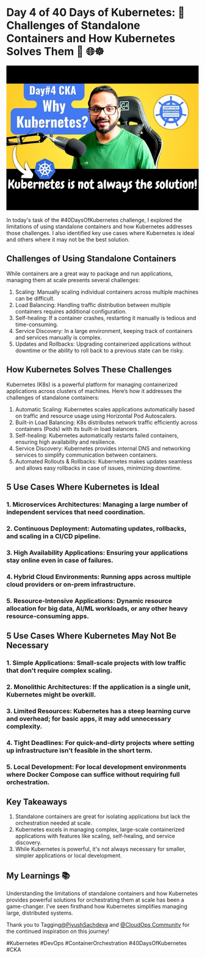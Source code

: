 # Day 4 of 40 Days of Kubernetes: 🚀 Challenges of Standalone Containers and How Kubernetes Solves Them 🚀 🌐☸️

<img src='./assets/4.png'>


In today's task of the #40DaysOfKubernetes challenge, I explored the limitations of using standalone containers and how Kubernetes addresses those challenges. I also identified key use cases where Kubernetes is ideal and others where it may not be the best solution.

## Challenges of Using Standalone Containers

While containers are a great way to package and run applications, managing them at scale presents several challenges:

1. Scaling: Manually scaling individual containers across multiple machines can be difficult.
2. Load Balancing: Handling traffic distribution between multiple containers requires additional configuration.
3. Self-healing: If a container crashes, restarting it manually is tedious and time-consuming.
4. Service Discovery: In a large environment, keeping track of containers and services manually is complex.
5. Updates and Rollbacks: Upgrading containerized applications without downtime or the ability to roll back to a previous state can be risky.

## How Kubernetes Solves These Challenges

Kubernetes (K8s) is a powerful platform for managing containerized applications across clusters of machines. Here’s how it addresses the challenges of standalone containers:

1. Automatic Scaling: Kubernetes scales applications automatically based on traffic and resource usage using Horizontal Pod Autoscalers.
2. Built-in Load Balancing: K8s distributes network traffic efficiently across containers (Pods) with its built-in load balancers.
3. Self-healing: Kubernetes automatically restarts failed containers, ensuring high availability and resilience.
4. Service Discovery: Kubernetes provides internal DNS and networking services to simplify communication between containers.
5. Automated Rollouts & Rollbacks: Kubernetes makes updates seamless and allows easy rollbacks in case of issues, minimizing downtime.

## 5 Use Cases Where Kubernetes is Ideal

### 1. Microservices Architectures: Managing a large number of independent services that need coordination.
### 2. Continuous Deployment: Automating updates, rollbacks, and scaling in a CI/CD pipeline.
### 3. High Availability Applications: Ensuring your applications stay online even in case of failures.
### 4. Hybrid Cloud Environments: Running apps across multiple cloud providers or on-prem infrastructure.
### 5. Resource-Intensive Applications: Dynamic resource allocation for big data, AI/ML workloads, or any other heavy resource-consuming apps.

## 5 Use Cases Where Kubernetes May Not Be Necessary

### 1. Simple Applications: Small-scale projects with low traffic that don't require complex scaling.
### 2. Monolithic Architectures: If the application is a single unit, Kubernetes might be overkill.
### 3. Limited Resources: Kubernetes has a steep learning curve and overhead; for basic apps, it may add unnecessary complexity.
### 4. Tight Deadlines: For quick-and-dirty projects where setting up infrastructure isn't feasible in the short term.
### 5. Local Development: For local development environments where Docker Compose can suffice without requiring full orchestration.

## Key Takeaways
1. Standalone containers are great for isolating applications but lack the orchestration needed at scale.
2. Kubernetes excels in managing complex, large-scale containerized applications with features like scaling, self-healing, and service discovery.
3. While Kubernetes is powerful, it's not always necessary for smaller, simpler applications or local development.

## My Learnings 📚

Understanding the limitations of standalone containers and how Kubernetes provides powerful solutions for orchestrating them at scale has been a game-changer. I’ve seen firsthand how Kubernetes simplifies managing large, distributed systems.

Thank you to Tagging[@PiyushSachdeva](https://www.linkedin.com/in/piyush-sachdeva) and [@CloudOps Community](https://www.linkedin.com/company/thecloudopscomm) for the continued inspiration on this journey!

#Kubernetes #DevOps #ContainerOrchestration #40DaysOfKubernetes #CKA